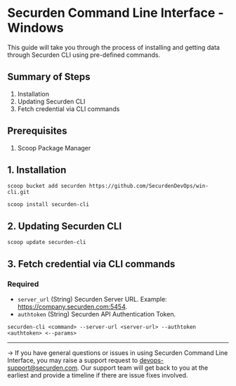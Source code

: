 # Securden Command Line Interface - Windows

This guide will take you through the process of installing and getting data through Securden CLI using pre-defined commands. 

## Summary of Steps

1. Installation
2. Updating Securden CLI
3. Fetch credential via CLI commands

## Prerequisites 

1. Scoop Package Manager

## 1. Installation

```hcl
scoop bucket add securden https://github.com/SecurdenDevOps/win-cli.git
```

```hcl
scoop install securden-cli
```

## 2. Updating Securden CLI

```hcl
scoop update securden-cli
```
## 3. Fetch credential via CLI commands

### Required

- `server_url` (String) Securden Server URL. Example: https://company.securden.com:5454.
- `authtoken` (String) Securden API Authentication Token.

```hcl
securden-cli <command> --server-url <server-url> --authtoken <authtoken> <--params> 
```

---
-> If you have general questions or issues in using Securden Command Line Interface, you may raise a support request to devops-support@securden.com. Our support team will get back to you at the earliest and provide a timeline if there are issue fixes involved.